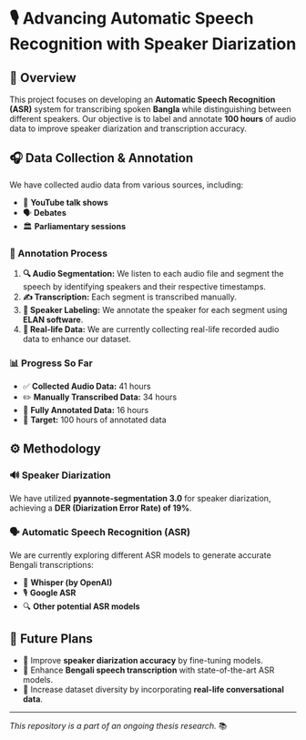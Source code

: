 
# 🎙️ Advancing Automatic Speech Recognition with Speaker Diarization

## 📌 Overview
This project focuses on developing an **Automatic Speech Recognition (ASR)** system for transcribing spoken **Bangla** while distinguishing between different speakers. Our objective is to label and annotate **100 hours** of audio data to improve speaker diarization and transcription accuracy.

## 🎧 Data Collection & Annotation
We have collected audio data from various sources, including:
- 🎤 **YouTube talk shows**
- 🗣️ **Debates**
- 🏛️ **Parliamentary sessions**

### 📝 Annotation Process
1. **🔍 Audio Segmentation:** We listen to each audio file and segment the speech by identifying speakers and their respective timestamps.
2. **✍️ Transcription:** Each segment is transcribed manually.
3. **👤 Speaker Labeling:** We annotate the speaker for each segment using **ELAN software**.
4. **📡 Real-life Data:** We are currently collecting real-life recorded audio data to enhance our dataset.

### 📊 Progress So Far
- ✅ **Collected Audio Data:** 41 hours
- ✏️ **Manually Transcribed Data:** 34 hours
- 🔖 **Fully Annotated Data:** 16 hours
- 🎯 **Target:** 100 hours of annotated data

## ⚙️ Methodology
### 🔊 Speaker Diarization
We have utilized **pyannote-segmentation 3.0** for speaker diarization, achieving a **DER (Diarization Error Rate) of 19%**.

### 🗣️ Automatic Speech Recognition (ASR)
We are currently exploring different ASR models to generate accurate Bengali transcriptions:
- 🤖 **Whisper (by OpenAI)**
- 🎙️ **Google ASR**
- 🔍 **Other potential ASR models**

## 🚀 Future Plans
- 🔹 Improve **speaker diarization accuracy** by fine-tuning models.
- 🔹 Enhance **Bengali speech transcription** with state-of-the-art ASR models.
- 🔹 Increase dataset diversity by incorporating **real-life conversational data**.



---

_This repository is a part of an ongoing thesis research._ 📚